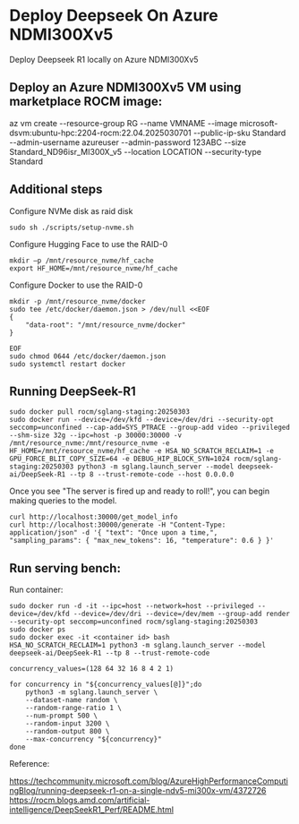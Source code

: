# Deploy Deepseek On Azure NDMI300Xv5
Deploy Deepseek R1 locally on Azure NDMI300Xv5 

## Deploy an Azure NDMI300Xv5 VM using marketplace ROCM image:
az vm create --resource-group RG --name VMNAME --image microsoft-dsvm:ubuntu-hpc:2204-rocm:22.04.2025030701 --public-ip-sku Standard --admin-username azureuser --admin-password 123ABC --size Standard_ND96isr_MI300X_v5  --location LOCATION --security-type Standard

## Additional steps
Configure NVMe disk as raid disk
```
sudo sh ./scripts/setup-nvme.sh
```

Configure Hugging Face to use the RAID-0
```
mkdir –p /mnt/resource_nvme/hf_cache 
export HF_HOME=/mnt/resource_nvme/hf_cache
```

Configure Docker to use the RAID-0
```
mkdir -p /mnt/resource_nvme/docker 
sudo tee /etc/docker/daemon.json > /dev/null <<EOF 
{ 
    "data-root": "/mnt/resource_nvme/docker" 
}

EOF 
sudo chmod 0644 /etc/docker/daemon.json 
sudo systemctl restart docker 
```
## Running DeepSeek-R1
```
sudo docker pull rocm/sglang-staging:20250303
sudo docker run --device=/dev/kfd --device=/dev/dri --security-opt seccomp=unconfined --cap-add=SYS_PTRACE --group-add video --privileged --shm-size 32g --ipc=host -p 30000:30000 -v /mnt/resource_nvme:/mnt/resource_nvme -e HF_HOME=/mnt/resource_nvme/hf_cache -e HSA_NO_SCRATCH_RECLAIM=1 -e GPU_FORCE_BLIT_COPY_SIZE=64 -e DEBUG_HIP_BLOCK_SYN=1024 rocm/sglang-staging:20250303 python3 -m sglang.launch_server --model deepseek-ai/DeepSeek-R1 --tp 8 --trust-remote-code --host 0.0.0.0
```
Once you see "The server is fired up and ready to roll!", you can begin making queries to the model. 
```
curl http://localhost:30000/get_model_info
curl http://localhost:30000/generate -H "Content-Type: application/json" -d '{ "text": "Once upon a time,", "sampling_params": { "max_new_tokens": 16, "temperature": 0.6 } }'
```
## Run serving bench:
Run container:
```
sudo docker run -d -it --ipc=host --network=host --privileged --device=/dev/kfd --device=/dev/dri --device=/dev/mem --group-add render --security-opt seccomp=unconfined rocm/sglang-staging:20250303
sudo docker ps
sudo docker exec -it <container id> bash
HSA_NO_SCRATCH_RECLAIM=1 python3 -m sglang.launch_server --model deepseek-ai/DeepSeek-R1 --tp 8 --trust-remote-code
```
```
concurrency_values=(128 64 32 16 8 4 2 1)

for concurrency in "${concurrency_values[@]}";do
    python3 -m sglang.launch_server \
    --dataset-name random \
    --random-range-ratio 1 \
    --num-prompt 500 \
    --random-input 3200 \
    --random-output 800 \
    --max-concurrency "${concurrency}"
done
```
Reference:

https://techcommunity.microsoft.com/blog/AzureHighPerformanceComputingBlog/running-deepseek-r1-on-a-single-ndv5-mi300x-vm/4372726
https://rocm.blogs.amd.com/artificial-intelligence/DeepSeekR1_Perf/README.html














